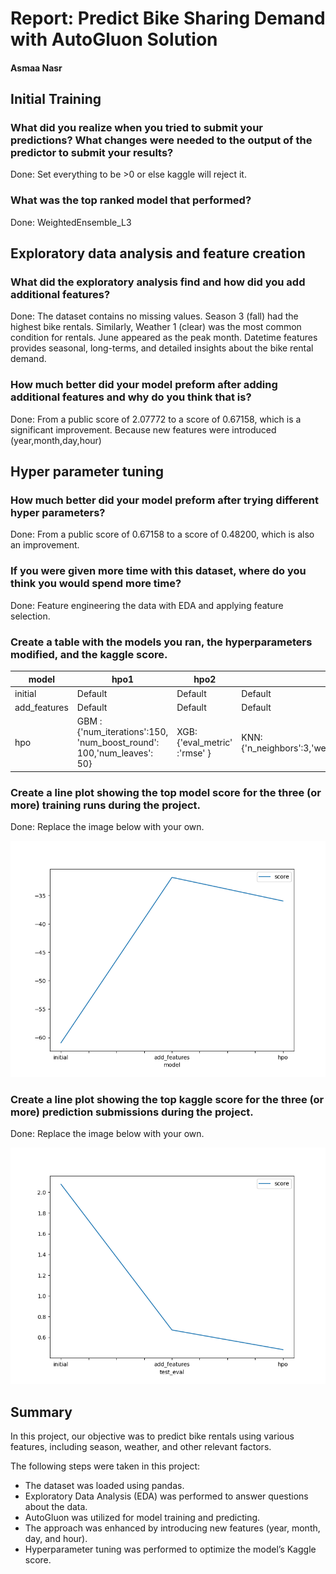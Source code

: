 # Report: Predict Bike Sharing Demand with AutoGluon Solution
#### Asmaa Nasr

## Initial Training
### What did you realize when you tried to submit your predictions? What changes were needed to the output of the predictor to submit your results?
Done: Set everything to be >0 or else kaggle will reject it.

### What was the top ranked model that performed?
Done: WeightedEnsemble_L3  

## Exploratory data analysis and feature creation
### What did the exploratory analysis find and how did you add additional features?
Done: 
The dataset contains no missing values. Season 3 (fall) had the highest bike rentals. Similarly, Weather 1 (clear) was the most common condition for rentals. June appeared as the peak month.
Datetime features provides seasonal, long-terms, and detailed insights about the bike rental demand.


### How much better did your model preform after adding additional features and why do you think that is?
Done: From a public score of 2.07772 to a score of 0.67158, which is a significant improvement.
Because new features were introduced (year,month,day,hour)

## Hyper parameter tuning
### How much better did your model preform after trying different hyper parameters?
Done: From a public score of 0.67158 to a score of 0.48200, which is also an improvement.


### If you were given more time with this dataset, where do you think you would spend more time?
Done: Feature engineering the data with EDA and applying feature selection.

### Create a table with the models you ran, the hyperparameters modified, and the kaggle score.
|model|hpo1|hpo2|hpo3|hpo4|score|
|--|--|--|--|--|--|
|initial|Default|Default|Default|Default|2.07772|
|add_features|Default|Default|Default|Default|0.67158|
|hpo|GBM : {'num_iterations':150, 'num_boost_round': 100,'num_leaves': 50}|XGB: {'eval_metric' :'rmse' }|KNN:{'n_neighbors':3,'weights':'distance','algorithm':'brute'}|RF: {'n_estimators':150,'criterion':['gini','entropy']}|0.48200|


### Create a line plot showing the top model score for the three (or more) training runs during the project.

Done: Replace the image below with your own.

![model_train_score.png](img/model_train_score.png)

### Create a line plot showing the top kaggle score for the three (or more) prediction submissions during the project.

Done: Replace the image below with your own.

![model_test_score.png](img/model_test_score.png)

## Summary
In this project, our objective was to predict bike rentals using various features, including season, weather, and other relevant factors.

The following steps were taken in this project:
- The dataset was loaded using pandas.
- Exploratory Data Analysis (EDA) was performed to answer questions about the data.
- AutoGluon was utilized for model training and predicting.
- The approach was enhanced by introducing new features (year, month, day, and hour).
- Hyperparameter tuning was performed to optimize the model’s Kaggle score.

